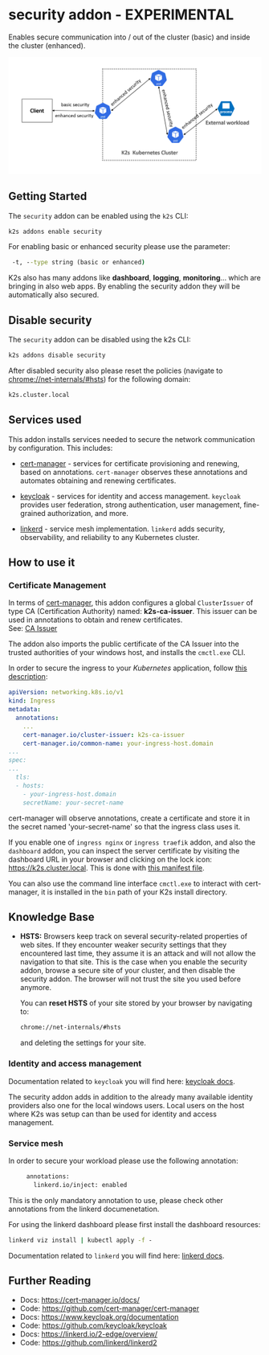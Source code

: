 <!--
SPDX-FileCopyrightText: © 2024 Siemens Healthineers AG

SPDX-License-Identifier: MIT
-->

# security addon - EXPERIMENTAL

Enables secure communication into / out of the cluster (basic) and inside the cluster (enhanced).

![Upstream - downstream](doc/downstream-upstream.drawio.png)

## Getting Started

The `security` addon can be enabled using the `k2s` CLI:

```cmd
k2s addons enable security
```

For enabling basic or enhanced security please use the parameter:
```cmd
 -t, --type string (basic or enhanced)
```

K2s also has many addons like **dashboard**, **logging**, **monitoring**... which are bringing in also web apps. 
By enabling the security addon they will be automatically also secured.

## Disable security

The `security` addon can be disabled using the k2s CLI:

```cmd
k2s addons disable security
```

After disabled security also please reset the policies (navigate to [chrome://net-internals/#hsts](chrome://net-internals/#hsts)) for the following domain:

```cmd
k2s.cluster.local
```

## Services used

This addon installs services needed to secure the network communication by configuration. This includes:

- [cert-manager](https://cert-manager.io/) - services for certificate provisioning and renewing, based on annotations. `cert-manager` observes these annotations and automates obtaining and renewing certificates.

- [keycloak](https://www.keycloak.org/) - services for identity and access management. `keycloak` provides user federation, strong authentication, user management, fine-grained authorization, and more.

- [linkerd](https://linkerd.io/) - service mesh implementation. `linkerd` adds security, observability, and reliability to any Kubernetes cluster.

## How to use it

### Certificate Management

In terms of [cert-manager](https://cert-manager.io/docs/), this addon configures a global `ClusterIssuer` of type CA (Certification Authority) named: **k2s-ca-issuer**. This issuer can be used in annotations to obtain and renew certificates.  
See: [CA Issuer](https://cert-manager.io/docs/configuration/ca/)

The addon also imports the public certificate of the CA Issuer into the trusted authorities of your windows host, and installs the `cmctl.exe` CLI.

In order to secure the ingress to your *Kubernetes* application, follow [this description](https://cert-manager.io/docs/usage/ingress/#how-it-works):

```yaml
apiVersion: networking.k8s.io/v1
kind: Ingress
metadata:
  annotations:
    ...
    cert-manager.io/cluster-issuer: k2s-ca-issuer
    cert-manager.io/common-name: your-ingress-host.domain
...
spec:
...
  tls:
  - hosts:
    - your-ingress-host.domain
    secretName: your-secret-name
```

cert-manager will observe annotations, create a certificate and store it in the secret named 'your-secret-name' so that the ingress class uses it.

If you enable one of `ingress nginx` or `ingress traefik` addon, and also the `dashboard` addon, you can inspect the
server certificate by visiting the dashboard URL in your browser and clicking on the lock icon: <https://k2s.cluster.local>. This is done with [this manifest file](../ingress/nginx/manifests/cluster-local-ingress.yaml).

You can also use the command line interface `cmctl.exe` to interact with cert-manager, it is installed in the `bin` path of your K2s install directory.

## Knowledge Base

- **HSTS:** Browsers keep track on several security-related properties of web sites. If they encounter weaker security settings that they encountered last time, they assume it is an attack and will not allow the navigation to that site. This is the case when you enable the security addon, browse a secure site of your cluster, and then disable the security addon. The browser will not trust the site you used before anymore.

  You can **reset HSTS** of your site stored by your browser by navigating to:

  ```cmd
  chrome://net-internals/#hsts
  ```

  and deleting the settings for your site.

### Identity and access management

Documentation related to `keycloak` you will find here: [keycloak docs](https://www.keycloak.org/guides).

The security addon adds in addition to the already many available identity providers also one for the local windows users.
Local users on the host where K2s was setup can than be used for identity and access management.

### Service mesh

In order to secure your workload please use the following annotation:
 ```cmd
      annotations:
        linkerd.io/inject: enabled
 ```
This is the only mandatory annotation to use, please check other annotations from the linkerd documenetation.

For using the linkerd dashboard please first install the dashboard resources:
 ```cmd
linkerd viz install | kubectl apply -f -
 ```

Documentation related to `linkerd` you will find here: [linkerd docs](https://www.keycloak.org/guides).

## Further Reading

- Docs: <https://cert-manager.io/docs/>
- Code: <https://github.com/cert-manager/cert-manager>
- Docs: <https://www.keycloak.org/documentation>
- Code: <https://github.com/keycloak/keycloak>
- Docs: <https://linkerd.io/2-edge/overview/>
- Code: <https://github.com/linkerd/linkerd2>
